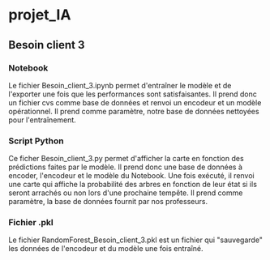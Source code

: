 # projet_IA 
## Besoin client 3

### Notebook
Le fichier Besoin_client_3.ipynb permet d'entraîner le modèle et de l'exporter une fois que les performances sont satisfaisantes.
Il prend donc un fichier cvs comme base de données et renvoi un encodeur et un modèle  opérationnel. Il prend comme paramètre, notre base de données nettoyées pour l'entraînement.

### Script Python
Ce ficher Besoin_client_3.py permet d'afficher la carte en fonction des prédictions faites par le modèle. Il prend donc une base de données à encoder, l'encodeur et le modèle du Notebook. Une fois exécuté, il renvoi une carte qui affiche la probabilité des arbres en fonction de leur état si ils seront arrachés ou non lors d'une prochaine tempête. Il prend comme paramètre, la base de données fournit par nos professeurs.

### Fichier .pkl
Le fichier RandomForest_Besoin_client_3.pkl est un fichier qui "sauvegarde" les données de l'encodeur et du modèle une fois entraîné.